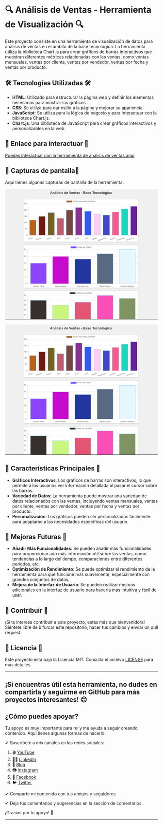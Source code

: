 # 🔍 Análisis de Ventas - Herramienta de Visualización 🔍

Este proyecto consiste en una herramienta de visualización de datos para análisis de ventas en el ámbito de la base tecnológica. La herramienta utiliza la biblioteca Chart.js para crear gráficos de barras interactivos que muestran diferentes métricas relacionadas con las ventas, como ventas mensuales, ventas por cliente, ventas por vendedor, ventas por fecha y ventas por producto.

## 🛠️ Tecnologías Utilizadas 🛠️

- **HTML**: Utilizado para estructurar la página web y definir los elementos necesarios para mostrar los gráficos.
- **CSS**: Se utiliza para dar estilo a la página y mejorar su apariencia.
- **JavaScript**: Se utiliza para la lógica de negocio y para interactuar con la biblioteca Chart.js.
- **Chart.js**: Una biblioteca de JavaScript para crear gráficos interactivos y personalizables en la web.

## 🔗 Enlace para interactuar 🔖

[Puedes interactuar con la herramienta de análisis de ventas aquí](https://juancitopena.github.io/An-lisis-de-Ventas-con-Chart.js "Abrir en una nueva ventana")


## 📸 Capturas de pantalla📸 

Aquí tienes algunas capturas de pantalla de la herramienta:

![1](GRAFICOS1.png)

![](GRAFICOS1.png)

## 🚀 Características Principales 🚀

- **Gráficos Interactivos**: Los gráficos de barras son interactivos, lo que permite a los usuarios ver información detallada al pasar el cursor sobre las barras.
- **Variedad de Datos**: La herramienta puede mostrar una variedad de datos relacionados con las ventas, incluyendo ventas mensuales, ventas por cliente, ventas por vendedor, ventas por fecha y ventas por producto.
- **Personalización**: Los gráficos pueden ser personalizados fácilmente para adaptarse a las necesidades específicas del usuario.

## 🔮 Mejoras Futuras 🔮

- **Añadir Más Funcionalidades**: Se pueden añadir más funcionalidades para proporcionar aún más información útil sobre las ventas, como tendencias a lo largo del tiempo, comparaciones entre diferentes períodos, etc.
- **Optimización de Rendimiento**: Se puede optimizar el rendimiento de la herramienta para que funcione más suavemente, especialmente con grandes conjuntos de datos.
- **Mejora de la Interfaz de Usuario**: Se pueden realizar mejoras adicionales en la interfaz de usuario para hacerla más intuitiva y fácil de usar.

## 🤝 Contribuir 🤝

¡Si te interesa contribuir a este proyecto, estás más que bienvenido/a! Siéntete libre de bifurcar este repositorio, hacer tus cambios y enviar un pull request.

## 📝 Licencia 📝

Este proyecto está bajo la Licencia MIT. Consulta el archivo [LICENSE](LICENSE) para más detalles.

---

¡Si encuentras útil esta herramienta, no dudes en compartirla y seguirme en GitHub para más proyectos interesantes! 😊
---

## ¿Cómo puedes apoyar?

Tu apoyo es muy importante para mí y me ayuda a seguir creando contenido. Aquí tienes algunas formas de hacerlo:

✔ Suscríbete a mis canales en las redes sociales:

1. 🎬 [YouTube](https://www.youtube.com/@JuancitoPenaV)
2. 👨‍💼 [LinkedIn](https://www.linkedin.com/in/juancitope%C3%B1a/)
3. 📰 [Blog](https://advisertecnology.com/)
4. 📷 [Instagram](https://www.instagram.com/juancito.pena.v/)
5. 📑 [Facebook](https://www.facebook.com/juancito.p.v)
6. 🐦 [Twitter](https://twitter.com/JuancitoPenaV)

✔ Comparte mi contenido con tus amigos y seguidores.

✔ Deja tus comentarios y sugerencias en la sección de comentarios.

¡Gracias por tu apoyo! 💚


---
